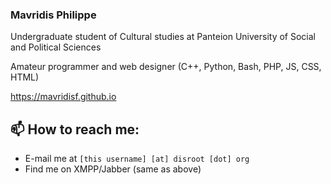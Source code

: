 ### Mavridis Philippe

Undergraduate student of Cultural studies at Panteion University of Social and Political Sciences

Amateur programmer and web designer (C++, Python, Bash, PHP, JS, CSS, HTML)

https://mavridisf.github.io

 ## 📫 How to reach me:
 - E-mail me at `[this username] [at] disroot [dot] org`
 - Find me on XMPP/Jabber (same as above)
